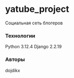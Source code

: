# yatube_project
Социальная сеть блогеров
### Технологии
Python 3.12.4
Django 2.2.19
### Авторы
dojdikx